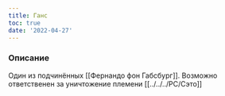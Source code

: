 ```yaml
---
title: Ганс
toc: true
date: '2022-04-27'
---
```


### Описание
Один из подчинённых [[Фернандо фон Габсбург]]. Возможно ответственен за уничтожение племени [[../../../PC/Сэто]]
